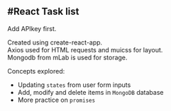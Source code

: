 #React Task list
-

Add APIkey first.

Created using create-react-app.  
Axios used for HTML requests and muicss for layout.  
Mongodb from mLab is used for storage.

Concepts explored:

* Updating `states` from user form inputs
* Add, modify and delete items in `MongoDB` database
* More practice on `promises`
